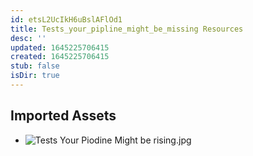 ```yaml
---
id: etsL2UcIkH6uBslAFlOd1
title: Tests_your_pipline_might_be_missing Resources
desc: ''
updated: 1645225706415
created: 1645225706415
stub: false
isDir: true
---
```

## Imported Assets
- ![Tests Your Piodine Might be rising.jpg](/assets/tests-your-piodine-might-be-rising.jpg)
